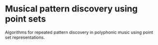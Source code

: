 # Musical pattern discovery using point sets

Algorithms for repeated pattern discovery in polyphonic music using point set representations.

